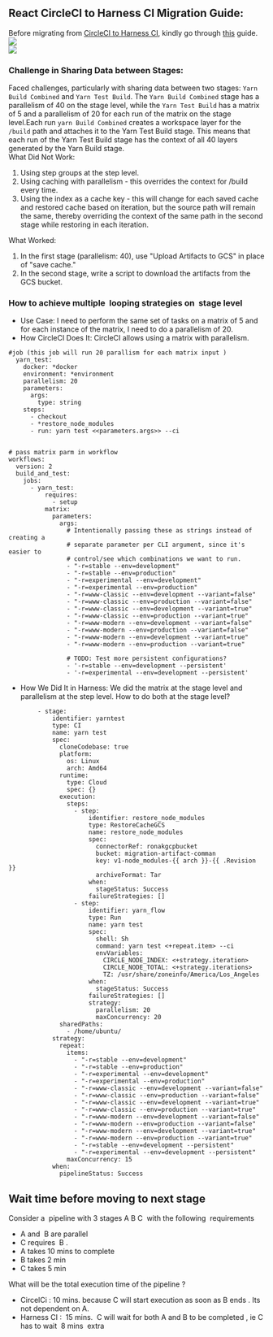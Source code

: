 ## React CircleCI to Harness CI Migration Guide:

Before migrating from [CircleCI to Harness CI](https://github.com/harness-community/ci-migration-guides/tree/main/CIRCLECI_TO_HARNESS_CI), kindly go through [this](https://github.com/harness-community/ci-migration-guides/tree/main/CIRCLECI_TO_HARNESS_CI) guide.  
![](https://33333.cdn.cke-cs.com/kSW7V9NHUXugvhoQeFaf/images/8950a8c152d7b6f986dc62d9a07942d34f24d956e3e994a0.png)  
![](https://33333.cdn.cke-cs.com/kSW7V9NHUXugvhoQeFaf/images/7a07a6fe2b46eb45cc004032fdc1eb97cae1d8cea0574715.png)

### Challenge in Sharing Data between Stages:

Faced challenges, particularly with sharing data between two stages: `Yarn Build Combined` and `Yarn Test Build`. The `Yarn Build Combined` stage has a parallelism of 40 on the stage level, while the `Yarn Test Build` has a matrix of 5 and a parallelism of 20 for each run of the matrix on the stage level.Each run `yarn Build Combined` creates a workspace layer for the `/build` path and attaches it to the Yarn Test Build stage. This means that each run of the Yarn Test Build stage has the context of all 40 layers generated by the Yarn Build stage.  
What Did Not Work:

1.  Using step groups at the step level.
2.  Using caching with parallelism - this overrides the context for /build every time.
3.  Using the index as a cache key - this will change for each saved cache and restored cache based on iteration, but the source path will remain the same, thereby overriding the context of the same path in the second stage while restoring in each iteration.

What Worked:

1.  In the first stage (parallelism: 40), use "Upload Artifacts to GCS" in place of "save cache."
2.  In the second stage, write a script to download the artifacts from the GCS bucket.

### **How to achieve multiple  looping strategies on  stage level** 

*   Use Case: I need to perform the same set of tasks on a matrix of 5 and for each instance of the matrix, I need to do a parallelism of 20.
*   How CircleCI Does It: CircleCI allows using a matrix with parallelism.

```plaintext
#job (this job will run 20 parallism for each matrix input )
  yarn_test:
    docker: *docker
    environment: *environment
    parallelism: 20
    parameters:
      args:
        type: string
    steps:
      - checkout
      - *restore_node_modules
      - run: yarn test <<parameters.args>> --ci


# pass matrix parm in workflow 
workflows:
  version: 2
  build_and_test:
    jobs:
      - yarn_test:
          requires:
            - setup
          matrix:
            parameters:
              args:
                # Intentionally passing these as strings instead of creating a
                # separate parameter per CLI argument, since it's easier to
                # control/see which combinations we want to run.
                - "-r=stable --env=development"
                - "-r=stable --env=production"
                - "-r=experimental --env=development"
                - "-r=experimental --env=production"
                - "-r=www-classic --env=development --variant=false"
                - "-r=www-classic --env=production --variant=false"
                - "-r=www-classic --env=development --variant=true"
                - "-r=www-classic --env=production --variant=true"
                - "-r=www-modern --env=development --variant=false"
                - "-r=www-modern --env=production --variant=false"
                - "-r=www-modern --env=development --variant=true"
                - "-r=www-modern --env=production --variant=true"

                # TODO: Test more persistent configurations?
                - '-r=stable --env=development --persistent'
                - '-r=experimental --env=development --persistent'
```

*   How We Did It in Harness: We did the matrix at the stage level and parallelism at the step level. How to do both at the stage level?

```plaintext
        - stage:
            identifier: yarntest
            type: CI
            name: yarn test
            spec:
              cloneCodebase: true
              platform:
                os: Linux
                arch: Amd64
              runtime:
                type: Cloud
                spec: {}
              execution:
                steps:
                  - step:
                      identifier: restore_node_modules
                      type: RestoreCacheGCS
                      name: restore_node_modules
                      spec:
                        connectorRef: ronakgcpbucket
                        bucket: migration-artifact-comman
                        key: v1-node_modules-{{ arch }}-{{ .Revision }}
                        archiveFormat: Tar
                      when:
                        stageStatus: Success
                      failureStrategies: []
                  - step:
                      identifier: yarn_flow
                      type: Run
                      name: yarn test
                      spec:
                        shell: Sh
                        command: yarn test <+repeat.item> --ci
                        envVariables:
                          CIRCLE_NODE_INDEX: <+strategy.iteration>
                          CIRCLE_NODE_TOTAL: <+strategy.iterations>
                          TZ: /usr/share/zoneinfo/America/Los_Angeles
                      when:
                        stageStatus: Success
                      failureStrategies: []
                      strategy:
                        parallelism: 20
                        maxConcurrency: 20
              sharedPaths:
                - /home/ubuntu/
            strategy:
              repeat:
                items:
                  - "-r=stable --env=development"
                  - "-r=stable --env=production"
                  - "-r=experimental --env=development"
                  - "-r=experimental --env=production"
                  - "-r=www-classic --env=development --variant=false"
                  - "-r=www-classic --env=production --variant=false"
                  - "-r=www-classic --env=development --variant=true"
                  - "-r=www-classic --env=production --variant=true"
                  - "-r=www-modern --env=development --variant=false"
                  - "-r=www-modern --env=production --variant=false"
                  - "-r=www-modern --env=development --variant=true"
                  - "-r=www-modern --env=production --variant=true"
                  - "-r=stable --env=development --persistent"
                  - "-r=experimental --env=development --persistent"
                maxConcurrency: 15
            when:
              pipelineStatus: Success
```

## Wait time before moving to next stage 

Consider a  pipeline with 3 stages A B C  with the following  requirements 

*   A and  B are parallel 
*   C requires  B .
*   A takes 10 mins to complete
*   B takes 2 min
*   C takes 5 min 

What will be the total execution time of the pipeline ?

*   CircelCi : 10 mins. because C will start execution as soon as B ends . Its not dependent on A.
*   Harness CI :  15 mins.  C will wait for both A and B to be completed , ie C has to wait  8 mins  extra
